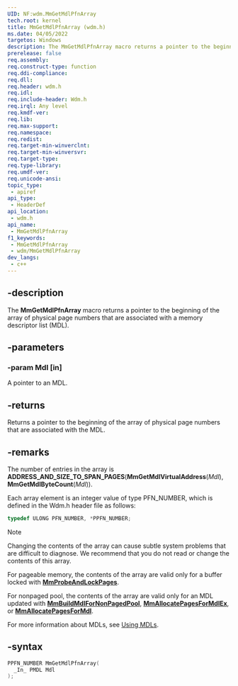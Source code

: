 ```yaml
---
UID: NF:wdm.MmGetMdlPfnArray
tech.root: kernel
title: MmGetMdlPfnArray (wdm.h)
ms.date: 04/05/2022
targetos: Windows
description: The MmGetMdlPfnArray macro returns a pointer to the beginning of the array of physical page numbers that are associated with a memory descriptor list (MDL).
prerelease: false
req.assembly: 
req.construct-type: function
req.ddi-compliance: 
req.dll: 
req.header: wdm.h
req.idl: 
req.include-header: Wdm.h
req.irql: Any level
req.kmdf-ver: 
req.lib: 
req.max-support: 
req.namespace: 
req.redist: 
req.target-min-winverclnt:
req.target-min-winversvr: 
req.target-type: 
req.type-library: 
req.umdf-ver: 
req.unicode-ansi: 
topic_type:
 - apiref
api_type:
 - HeaderDef
api_location:
 - wdm.h
api_name:
 - MmGetMdlPfnArray
f1_keywords:
 - MmGetMdlPfnArray
 - wdm/MmGetMdlPfnArray
dev_langs:
 - c++
---
```


## -description

The **MmGetMdlPfnArray** macro returns a pointer to the beginning of the array of physical page numbers that are associated with a memory descriptor list (MDL).

## -parameters

### -param Mdl [in]

A pointer to an MDL.

## -returns

Returns a pointer to the beginning of the array of physical page numbers that are associated with the MDL.

## -remarks

The number of entries in the array is **ADDRESS_AND_SIZE_TO_SPAN_PAGES**(**MmGetMdlVirtualAddress**(*Mdl*), **MmGetMdlByteCount**(*Mdl*)).

Each array element is an integer value of type PFN_NUMBER, which is defined in the Wdm.h header file as follows:

```cpp
typedef ULONG PFN_NUMBER, *PPFN_NUMBER;
```

> [!NOTE]
> Changing the contents of the array can cause subtle system problems that are difficult to diagnose. We recommend that you do not read or change the contents of this array.

For pageable memory, the contents of the array are valid only for a buffer locked with [**MmProbeAndLockPages**](./nf-wdm-mmprobeandlockpages.md).

For nonpaged pool, the contents of the array are valid only for an MDL updated with [**MmBuildMdlForNonPagedPool**](./nf-wdm-mmbuildmdlfornonpagedpool.md), [**MmAllocatePagesForMdlEx**](./nf-wdm-mmallocatepagesformdlex.md), or [**MmAllocatePagesForMdl**](./nf-wdm-mmallocatepagesformdl.md).

For more information about MDLs, see [Using MDLs](/windows-hardware/drivers/kernel/using-mdls).

## -syntax

```cpp
PPFN_NUMBER MmGetMdlPfnArray(
  _In_ PMDL Mdl
);
```
